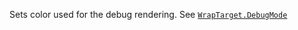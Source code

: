 Sets color used for the debug rendering. See [`WrapTarget.DebugMode`](https://create.roblox.com/docs/reference/engine/classes/WrapTarget#DebugMode)